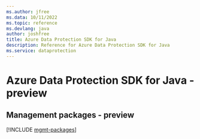 ```yaml
---
ms.author: jfree
ms.data: 10/11/2022
ms.topic: reference
ms.devlang: java
author: joshfree
title: Azure Data Protection SDK for Java
description: Reference for Azure Data Protection SDK for Java
ms.service: dataprotection
---
```

# Azure Data Protection SDK for Java - preview

## Management packages - preview
[!INCLUDE [mgmt-packages](data-protection-mgmt-index.md)]